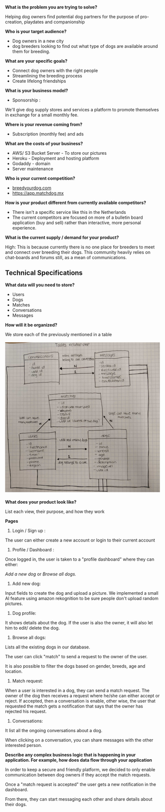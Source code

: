 **What is the problem you are trying to solve?**

Helping dog owners find potential dog partners for the purpose of pro-creation, playdates and companionship

**Who is your target audience?**

- Dog owners in a new city
- dog breeders looking to find out what type of dogs are available around them for breeding.

**What are your specific goals?**

- Connect dog owners with the right people
- Streamlining the breeding process
- Create lifelong friendships

**What is your business model?**

- Sponsorship :

We'll give dog supply stores and services a platform to promote themselves in exchange for a small monthly fee.

**Where is your revenue coming from?**

- Subscription (monthly fee) and ads

**What are the costs of your business?**

- AWS/ S3 Bucket Server - To store our pictures
- Heroku - Deployment and hosting platform
- Godaddy - domain
- Server maintenance

**Who is your current competition?**

- [breedyourdog.com](http://breedyourdog.com/)
- [](https://app.matchdog.mx/)<https://app.matchdog.mx>

**How is your product different from currently available competitors?**

- There isn't a specific service like this in the Netherlands
- The current competitors are focused on more of a bulletin board application (buy and sell) rather than interactive, more personal experience.

**What is the current supply / demand for your product?**

High: This is because currently there is no one place for breeders to meet and connect over breeding their dogs. This community heavily relies on chat-boards and forums still, as a mean of communications.

## Technical Specifications

**What data will you need to store?**

- Users
- Dogs
- Matches
- Conversations
- Messages

**How will it be organized?**

We store each of the previously mentioned in a table

![table-relationship](public/images/table_relationship.jpg)

**What does your product look like?**

List each view, their purpose, and how they work

**Pages**

1.  Login / Sign up :

The user can either create a new account or login to their current account

1.  Profile / Dashboard :

Once logged in, the user is taken to a "profile dashboard" where they can either:

_Add a new dog_ or _Browse all dogs._

1.  Add new dog:

Input fields to create the dog and upload a picture. We implemented a small AI feature using amazon rekognition to be sure people don't upload random pictures.

1.  Dog profile:

It shows details about the dog. If the user is also the owner, it will also let him to edit/ delete the dog.

1.  Browse all dogs:

Lists all the existing dogs in our database.

The user can click "match" to send a request to the owner of the user.

It is also possible to filter the dogs based on gender, breeds, age and location.

1.  Match request:

When a user is interested in a dog, they can send a match request. The owner of the dog then receives a request where he/she can either accept or reject. If accepted, then a conversation is enable, other wise, the user that requested the match gets a notification that says that the owner has rejected his request.

1.  Conversations:

It list all the ongoing conversations about a dog.

When clicking on a conversation, you can share messages with the other interested person.

**Describe any complex business logic that is happening in your application. For example, how does data flow through your application**

In order to keep a secure and friendly platform, we decided to only enable communication between dog owners if they accept the match requests.

Once a "match request is accepted" the user gets a new notification in the dashboard.

From there, they can start messaging each other and share details about their dogs.
